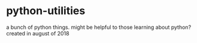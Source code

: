 # python-utilities
a bunch of python things. might be helpful to those learning about python?
created in august of 2018
